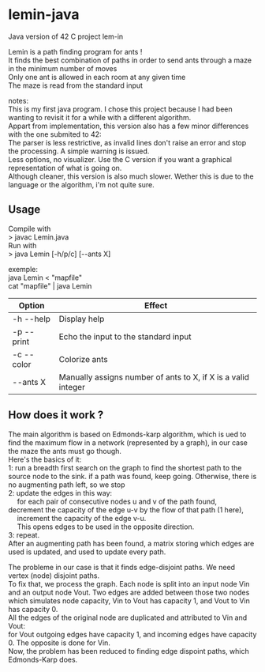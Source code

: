 # lemin-java
Java version of 42 C project lem-in

Lemin is a path finding program for ants !\
It finds the best combination of paths in order to send ants through a maze in the minimum number of moves\
Only one ant is allowed in each room at any given time\
The maze is read from the standard input

notes:\
This is my first java program. I chose this project because I had been wanting to revisit it for a while with a different algorithm.\
Appart from implementation, this version also has a few minor differences with the one submited to 42:\
The parser is less restrictive, as invalid lines don't raise an error and stop the processing. A simple warning is issued.\
Less options, no visualizer. Use the C version if you want a graphical representation of what is going on.\
Although cleaner, this version is also much slower. Wether this is due to the language or the algorithm, i'm not quite sure.

## Usage
Compile with\
\> javac Lemin.java\
Run with\
\> java Lemin [-h/p/c] [--ants X]

exemple:\
java Lemin < "mapfile"\
cat "mapfile" | java Lemin


| Option | Effect |
|--------|--------|
|-h --help| Display help|
|-p --print| Echo the input to the standard input|
|-c --color| Colorize ants|
|--ants X| Manually assigns number of ants to X, if X is a valid integer|

## How does it work ?

The main algorithm is based on Edmonds-karp algorithm, which is ued to find the maximum flow in a network (represented by a graph), in our case the maze the ants must go though.\
Here's the basics of it:\
1: run a breadth first search on the graph to find the shortest path to the source node to the sink. if a path was found, keep going. Otherwise, there is no augmenting path left, so we stop\
2: update the edges in this way:\
&emsp; for each pair of consecutive nodes u and v of the path found,
&emsp; decrement the capacity of the edge u-v by the flow of that path (1 here),\
&emsp; increment the capacity of the edge v-u.\
&emsp; This opens edges to be used in the opposite direction.\
3: repeat.\
After an augmenting path has been found, a matrix storing which edges are used is updated, and used to update every path.

The probleme in our case is that it finds edge-disjoint paths. We need vertex (node) disjoint paths.\
To fix that, we process the graph. Each node is split into an input node Vin and an output node Vout. Two edges are added between those two nodes which simulates node capacity, Vin to Vout has capacity 1, and Vout to Vin has capacity 0.\
All the edges of the original node are duplicated and attributed to Vin and Vout:\
for Vout outgoing edges have capacity 1, and incoming edges have capacity 0. The opposite is done for Vin.\
Now, the problem has been reduced to finding edge dispoint paths, which Edmonds-Karp does.